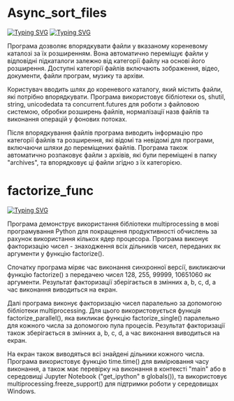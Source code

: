 # Async_sort_files

[![Typing SVG](https://readme-typing-svg.demolab.com?font=Arial&size=25&pause=1000&color=F70000&width=435&lines=V_H_V)]()
[![Typing SVG](https://readme-typing-svg.demolab.com?font=Arial+Black&pause=1000&color=20F741&center=true&width=435&lines=Async_sort_files)](https://git.io/typing-svg)
<div>
<p>Програма дозволяє впорядкувати файли у вказаному кореневому каталозі за їх розширенням. 
Вона автоматично переміщує файли у відповідні підкаталоги залежно від категорії файлу на основі його розширення. 
Доступні категорії файлів включають зображення, відео, документи, файли програм, музику та архіви.</p>

<p>Користувач вводить шлях до кореневого каталогу, який містить файли, які потрібно впорядкувати. 
Програма використовує бібліотеки os, shutil, string, unicodedata та concurrent.futures для роботи 
з файловою системою, обробки розширень файлів, нормалізації назв файлів та виконання операцій у фонових потоках.</p>

<p>Після впорядкування файлів програма виводить інформацію про категорії файлів та розширення, 
які відомі та невідомі для програми, включаючи шляхи до переміщених файлів. 
Програма також автоматично розпаковує файли з архівів, які були переміщені в папку "archives", 
та впорядковує ці файли згідно з їх категорією.</p>
</div>


# factorize_func

[![Typing SVG](https://readme-typing-svg.demolab.com?font=Arial+Black&pause=1000&color=0600F7&center=true&width=435&lines=factorize_func)](https://git.io/typing-svg)
<div>
<p>Програма демонструє використання бібліотеки multiprocessing в мові програмування Python
для покращення продуктивності обчислень за рахунок використання кількох ядер процесора. 
Програма виконує факторизацію чисел - знаходження всіх дільників чисел, переданих як аргументи у функцію factorize().</p>

<p>Спочатку програма міряє час виконання синхронної версії, викликаючи функцію factorize() 
з передачею чисел 128, 255, 99999, 10651060 як аргументи. Результат факторизації зберігається 
в змінних a, b, c, d, а час виконання виводиться на екран.</p>

<p>Далі програма виконує факторизацію чисел паралельно за допомогою бібліотеки multiprocessing. 
Для цього використовується функція factorize_parallel(), яка викликає функцію factorize_single() 
паралельно для кожного числа за допомогою пула процесів. Результат факторизації також зберігається 
в змінних a, b, c, d, а час виконання виводиться на екран.</p>

<p>На екран також виводяться всі знайдені дільники кожного числа. 
Програма використовує функцію time.time() для вимірювання часу виконання, 
а також має перевірку на виконання в контексті "main" або в середовищі Jupyter Notebook ("get_ipython" в globals()), 
та використовує multiprocessing.freeze_support() для підтримки роботи у середовищах Windows.</p>
</div>
